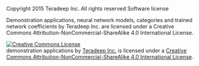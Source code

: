 Copyright 2015 Teradeep Inc.
All rights reserved
Software license

Demonstration applications, neural network models, categories and trained network coefficients by Teradeep Inc. are licensed under a Creative Commons Attribution-NonCommercial-ShareAlike 4.0 International License.

<a rel="license" href="http://creativecommons.org/licenses/by-nc-sa/4.0/"><img alt="Creative Commons License" style="border-width:0" src="https://i.creativecommons.org/l/by-nc-sa/4.0/88x31.png" /></a><br /><span xmlns:dct="http://purl.org/dc/terms/" property="dct:title">demonstration applications</span> by <a xmlns:cc="http://creativecommons.org/ns#" href="http://www.teradeep.com/" property="cc:attributionName" rel="cc:attributionURL">Teradeep Inc.</a> is licensed under a <a rel="license" href="http://creativecommons.org/licenses/by-nc-sa/4.0/">Creative Commons Attribution-NonCommercial-ShareAlike 4.0 International License</a>.

